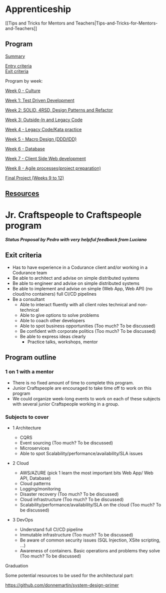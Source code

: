 # Apprenticeship

[[Tips and Tricks for Mentors and Teachers|Tips-and-Tricks-for-Mentors-and-Teachers]]

## Program

[Summary](https://github.com/codurance/apprenticeship/wiki/Summary)

[Entry criteria](https://github.com/codurance/apprenticeship/wiki/Entry-criteria)     
[Exit criteria](https://github.com/codurance/apprenticeship/wiki/Exit-criteria)      

Program by week:

[Week 0 - Culture](https://github.com/codurance/apprenticeship/wiki/Week-0)

[Week 1: Test Driven Development](https://github.com/codurance/apprenticeship/wiki/Week-1)

[Week 2: SOLID, 4RSD, Design Patterns and Refactor](https://github.com/codurance/apprenticeship/wiki/Week-2)

[Week 3: Outside-In and Legacy Code](https://github.com/codurance/apprenticeship/wiki/Week-3)

[Week 4 - Legacy Code/Kata practice](https://github.com/codurance/apprenticeship/wiki/Week-4)

[Week 5 - Macro Design (DDD/IDD)](https://github.com/codurance/apprenticeship/wiki/Week-5)

[Week 6 - Database](https://github.com/codurance/apprenticeship/wiki/Week-6)

[Week 7 - Client Side Web development](https://github.com/codurance/apprenticeship/wiki/Week-7)

[Week 8 - Agile processes(project preparation)](https://github.com/codurance/apprenticeship/wiki/Week-8)   

[Final Project (Weeks 9 to 12)](https://github.com/codurance/apprenticeship/wiki/Final-Project)   

## [Resources](https://github.com/codurance/apprenticeship/wiki/Resources)

# Jr. Craftspeople to Craftspeople program
_**Status Proposal by Pedro with very helpful feedback from Luciano**_

## Exit criteria
* Has to have experience in a Codurance client and/or working in a Codurance team
* Be able to architect and advise on simple distributed systems
* Be able to engineer and advise on simple distributed systems
* Be able to implement and advise on simple (Web App, Web API) (no cloud/no containers) full CI/CD pipelines
* Be a consultant
  * Able to interact fluently with all client roles technical and non-technical
  * Able to give options to solve problems
  * Able to coach other developers
  * Able to spot business opportunities (Too much? To be discussed)
  * Be confident with corporate politics (Too much? To be discussed)
  * Be able to express ideas clearly
    * Practice talks, workshops, mentor

## Program outline

###  1 on 1 with a mentor
* There is no fixed amount of time to complete this program.
* Junior Craftspeople are encouraged to take time off to work on this program
* We could organize week-long events to work on each of these subjects with several junior Craftspeople working in a group.

### Subjects to cover
* 1 Architecture
  * CQRS
  * Event sourcing (Too much? To be discussed)
  * Microservices
  * Able to spot Scalability/performance/availability/SLA issues

* 2 Cloud
  * AWS/AZURE (pick 1 learn the most important bits Web App/ Web API, Database)
  * Cloud patterns
  * Logging/monitoring
  * Disaster recovery (Too much? To be discussed)
  * Cloud infrastructure (Too much? To be discussed)
  * Scalability/performance/availability/SLA on the cloud (Too much? To be discussed)

* 3 DevOps
  * Understand full CI/CD pipeline
  * Immutable infrastructure (Too much? To be discussed)
  * Be aware of common security issues (SQL Injection, XSite scripting, ...)
  * Awareness of containers. Basic operations and problems they solve (Too much? To be discussed)

Graduation
  
Some potential resources to be used for the architectural part:

https://github.com/donnemartin/system-design-primer
